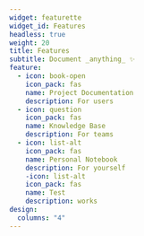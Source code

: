 ```yaml
---
widget: featurette
widget_id: Features
headless: true
weight: 20
title: Features
subtitle: Document _anything_ ✨
feature:
  - icon: book-open
    icon_pack: fas
    name: Project Documentation
    description: For users
  - icon: question
    icon_pack: fas
    name: Knowledge Base
    description: For teams
  - icon: list-alt
    icon_pack: fas
    name: Personal Notebook
    description: For yourself
    -icon: list-alt
    icon_pack: fas
    name: Test
    description: works
design:
  columns: "4"
---
```

